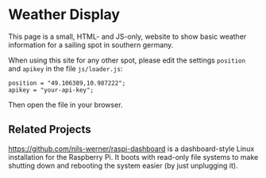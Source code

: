 Weather Display
===============

This page is a small, HTML- and JS-only, website to show basic weather information
for a sailing spot in southern germany.

When using this site for any other spot, please edit the settings `position` and
`apikey` in the file `js/loader.js`:

    position = "49.106389,10.987222";
    apikey = "your-api-key";

Then open the file in your browser.

## Related Projects

<https://github.com/nils-werner/raspi-dashboard> is a dashboard-style Linux
installation for the Raspberry Pi. It boots with read-only file systems to
make shutting down and rebooting the system easier (by just unplugging it).

